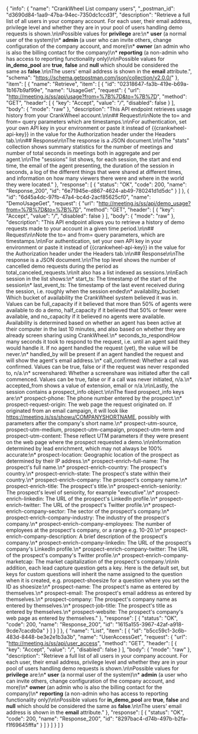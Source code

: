 {
  "info": {
    "name": "CrankWheel List company users",
    "_postman_id": "d3690d84-1aa9-47ba-94ec-7350dc1ccd3f",
    "description": "Retrieve a full list of all users in your company account. For each user, their email address, privilege level and whether they are in your pool of users handling demo requests is shown.\n\nPossible values for **privilege** are:\n* **user** (a normal user of the system)\n* **admin** (a user who can invite others, change configuration of the company account, and more)\n* **owner** (an admin who is also the billing contact for the company)\n* **reporting** (a non-admin who has access to reporting functionality only)\n\nPossible values for **in_demo_pool** are **true**, **false** and **null** which should be considered the same as **false**.\n\nThe users' email address is shown in the **email** attribute.",
    "schema": "https://schema.getpostman.com/json/collection/v2.0.0/"
  },
  "item": [
    {
      "name": "Retrieve",
      "item": [
        {
          "id": "02318647-fa3b-419e-b69a-1b167b9af99e",
          "name": "UsageGet",
          "request": {
            "url": "http://meeting.is/ss/api/usage?from=%7B%7D&to=%7B%7D",
            "method": "GET",
            "header": [
              {
                "key": "Accept",
                "value": "*/*",
                "disabled": false
              }
            ],
            "body": {
              "mode": "raw"
            },
            "description": "This API endpoint retrieves usage history from your CrankWheel account.\n\n## Request\n\nNote the to= and from= query parameters which are timestamps.\n\nFor authentication, set your own API key in your environment or paste it instead of {{crankwheel-api-key}} in the value for the Authorization header under the Headers tab.\n\n## Response\n\nThe response is a JSON document.\n\nThe \"stats\" collection shows summary statistics for the number of meetings and number of total seconds in meetings both in aggregate and per agent.\n\nThe \"sessions\" list shows, for each session, the start and end time, the email of the agent presenting, the duration of the session in seconds, a log of the different things that were shared at different times, and information on how many viewers there were and where in the world they were located."
          },
          "response": [
            {
              "status": "OK",
              "code": 200,
              "name": "Response_200",
              "id": "6e71945e-d867-4624-ab49-780241d1d5dc"
            }
          ]
        },
        {
          "id": "6d45a4dc-97fb-47a4-bc4d-2acf85625cf0",
          "name": "DemoUsageGet",
          "request": {
            "url": "http://meeting.is/ss/api/demo_usage?from=%7B%7D&to=%7B%7D",
            "method": "GET",
            "header": [
              {
                "key": "Accept",
                "value": "*/*",
                "disabled": false
              }
            ],
            "body": {
              "mode": "raw"
            },
            "description": "This API endpoint allows you to retrieve a history of demo requests made to your account in a given time period.\n\n## Request\n\nNote the to= and from= query parameters, which are timestamps.\n\nFor authentication, set your own API key in your environment or paste it instead of {{crankwheel-api-key}} in the value for the Authorization header under the Headers tab.\n\n## Response\n\nThe response is a JSON document.\n\nThe top level shows the number of cancelled demo requests during the period as total_canceled_requests.\n\nIt also has a list indexed as sessions.\n\nEach session in the list shows:\n* start_ts: The timestamp of the start of the session\n* last_event_ts: The timestamp of the last event received during the session, i.e. roughly when the session ended\n* availability_bucket: Which bucket of availability the CrankWheel system believed it was in. Values can be full_capacity if it believed that more than 50% of agents were available to do a demo, half_capacity if it believed that 50% or fewer were available, and no_capacity if it believed no agents were available. Availability is determined based on whether an agent has been active at their computer in the last 10 minutes, and also based on whether they are already screen sharing using CrankWheel.\n* seconds_to_respondHow many seconds it took to respond to the request, i.e. until an agent said they would handle it. If no agent handled the request (yet), the value will be never.\n* handled_by will be present if an agent handled the request and will show the agent's email address.\n* call_confirmed: Whether a call was confirmed. Values can be true, false or if the request was never responded to, n/a.\n* screenshared: Whether a screenshare was initiated after the call commenced. Values can be true, false or if a call was never initiated, n/a.\n* accepted_from shows a value of extension, email or n/a.\n\nLastly, the session contains a prospect_info object.\n\nThe fixed prospect_info keys are:\n* prospect-phone: The phone number entered by the prospect.\n* prospect-request-origin: The web page the request originated on. If originated from an email campaign, it will look like https://meeting.is/ss/showu/COMPANYSHORTNAME, possibly with parameters after the company's short name.\n* prospect-utm-source, prospect-utm-medium, prospect-utm-campaign, prospect-utm-term and prospect-utm-content: These reflect UTM parameters if they were present on the web page where the prospect requested a demo.\n\nInformation determined by lead enrichment, which may not always be 100% accurate:\n* prospect-location: Geographic location of the prospect as determined by their IP address.\n* prospect-enrich-full-name: The prospect's full name.\n* prospect-enrich-country: The prospect's country.\n* prospect-enrich-state: The prospect's state within their country.\n* prospect-enrich-company: The prospect's company name.\n* prospect-enrich-title: The prospect's title.\n* prospect-enrich-seniority: The prospect's level of seniority, for example \"executive\".\n* prospect-enrich-linkedin: The URL of the prospect's LinkedIn profile.\n* prospect-enrich-twitter: The URL of the prospect's Twitter profile.\n* prospect-enrich-company-sector: The sector of the prospect's company.\n* prospect-enrich-company-industry: The industry of the prospect's company.\n* prospect-enrich-company-employees: The number of employees at the prospect's company, or a range e.g. 10-20.\n* prospect-enrich-company-description: A brief description of the prospect's company.\n* prospect-enrich-company-linkedin: The URL of the prospect's company's LinkedIn profile.\n* prospect-enrich-company-twitter: The URL of the prospect's company's Twitter profile.\n* prospect-enrich-company-marketcap: The market capitalization of the prospect's company.\n\nIn addition, each lead capture question gets a key. Here is the default set, but keys for custom questions will inherit the name assigned to the question when it is created, e.g. prospect-shoesize for a question where you set the ID as shoesize:\n* prospect-name: The prospect's name as entered by themselves.\n* prospect-email: The prospect's email address as entered by themselves.\n* prospect-company: The prospect's company name as entered by themselves.\n* prospect-job-title: The prospect's title as entered by themselves.\n* prospect-website: The prospect's company's web page as entered by themselves."
          },
          "response": [
            {
              "status": "OK",
              "code": 200,
              "name": "Response_200",
              "id": "1615a155-3967-42af-a918-9cde7cacdb0a"
            }
          ]
        }
      ]
    },
    {
      "name": "List",
      "item": [
        {
          "id": "b5cc59c1-3c6b-483d-8448-be3e2e1b3a3b",
          "name": "UserAccessGet",
          "request": {
            "url": "http://meeting.is/ss/api/user_access",
            "method": "GET",
            "header": [
              {
                "key": "Accept",
                "value": "*/*",
                "disabled": false
              }
            ],
            "body": {
              "mode": "raw"
            },
            "description": "Retrieve a full list of all users in your company account. For each user, their email address, privilege level and whether they are in your pool of users handling demo requests is shown.\n\nPossible values for **privilege** are:\n* **user** (a normal user of the system)\n* **admin** (a user who can invite others, change configuration of the company account, and more)\n* **owner** (an admin who is also the billing contact for the company)\n* **reporting** (a non-admin who has access to reporting functionality only)\n\nPossible values for **in_demo_pool** are **true**, **false** and **null** which should be considered the same as **false**.\n\nThe users' email address is shown in the **email** attribute."
          },
          "response": [
            {
              "status": "OK",
              "code": 200,
              "name": "Response_200",
              "id": "8297bac4-d74b-497b-b2fa-f1f69645fffa"
            }
          ]
        }
      ]
    }
  ]
}